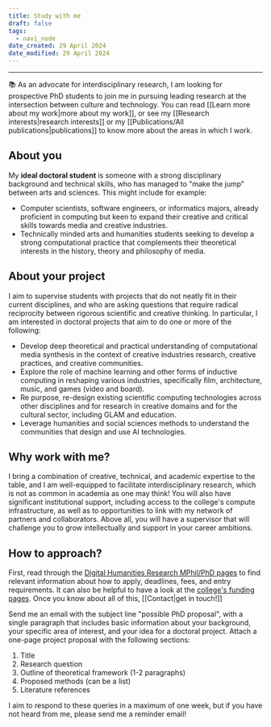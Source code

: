 ```yaml
---
title: Study with me
draft: false
tags:
  - navi_node
date_created: 29 April 2024
date_modified: 29 April 2024
---
```

---

📚 As an advocate for interdisciplinary research, I am looking for prospective PhD students to join me in pursuing leading research at the intersection between culture and technology. You can read [[Learn more about my work|more about my work]], or see my [[Research interests|research interests]] or my [[Publications/All publications|publications]] to know more about the areas in which I work.

## About you
My **ideal doctoral student** is someone with a strong disciplinary background and technical skills, who has managed to "make the jump" between arts and sciences. This might include for example:

* Computer scientists, software engineers, or informatics majors, already proficient in computing but keen to expand their creative and critical skills towards media and creative industries.
* Technically minded arts and humanities students seeking to develop a strong computational practice that complements their theoretical interests in the history, theory and philosophy of media.

## About your project 
I aim to supervise students with projects that do not neatly fit in their current disciplines, and who are asking questions that require radical reciprocity between rigorous scientific and creative thinking. In particular, I am interested in doctoral projects that aim to do one or more of the following:

* Develop deep theoretical and practical understanding of computational media synthesis in the context of creative industries research, creative practices, and creative communities.
* Explore the role of machine learning and other forms of inductive computing in reshaping various industries, specifically film, architecture, music, and games (video and board).
* Re purpose, re-design existing scientific computing technologies across other disciplines and for research in creative domains and for the cultural sector, including GLAM and education.
* Leverage humanities and social sciences methods to understand the communities that design and use AI technologies.

## Why work with me?
I bring a combination of creative, technical, and academic expertise to the table, and I am well-equipped to facilitate interdisciplinary research, which is not as common in academia as one may think!
You will also have significant institutional support, including access to the college's compute infrastructure, as well as to opportunities to link with my network of partners and collaborators. Above all, you will have a supervisor that will challenge you to grow intellectually and support in your career ambitions. 

## How to approach?
First, read through the [Digital Humanities Research MPhil/PhD pages](https://www.kcl.ac.uk/study/postgraduate-research/areas/digital-humanities-research-mphil-phd)  to find relevant information about how to apply, deadlines, fees, and entry requirements. It can also be helpful to have a look at the [college's funding pages](https://www.kcl.ac.uk/study/postgraduate-research/funding). Once you know about all of this, [[Contact|get in touch!]] 

Send me an email with the subject line "possible PhD proposal", with a single paragraph that includes basic information about your background, your specific area of interest, and your idea for a doctoral project. Attach a one-page project proposal with the following sections:

1. Title
2. Research question
3. Outline of theoretical framework (1-2 paragraphs)
4. Proposed methods (can be a list)
5. Literature references

I aim to respond to these queries in a maximum of one week, but if you have not heard from me, please send me a reminder email!
